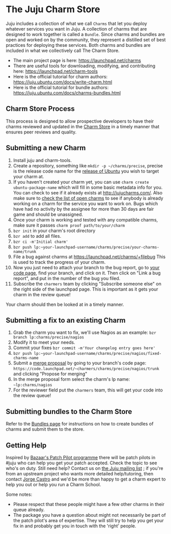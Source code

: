 # The Juju Charm Store

Juju includes a collection of what we call `Charms` that let you deploy whatever
services you want in Juju. A collection of charms that are designed to work
together is called a `Bundle`. Since charms and bundles are open and worked on
by the community, they represent a distilled set of best practices for deploying
these services. Both charms and bundles are included in what we collectively
call The Charm Store.

  - The main project page is here: <https://launchpad.net/charms>
  - There are useful tools for downloading, modifying, and contributing here: <https://launchpad.net/charm-tools>
  - Here is the official tutorial for charm authors: <https://juju.ubuntu.com/docs/write-charm.html>
  - Here is the official tutorial for bundle authors: <https://juju.ubuntu.com/docs/charms-bundles.html>

## Charm Store Process

This process is designed to allow prospective developers to have their charms
reviewed and updated in the [Charm Store](http://jujucharms.com) in a timely
manner that ensures peer reviews and quality.

## Submitting a new Charm

  1. Install juju and charm-tools.
  2. Create a repository, something like `mkdir -p ~/charms/precise`, precise is the release code name for the [release of Ubuntu](http://releases.ubuntu.com) you wish to target your charm at.
  3. If you haven't created your charm yet, you can use `charm create ubuntu-package-name` which will fill in some basic metadata info for you. You can check to see if it already exists at <http://jujucharms.com/>. Also make sure to [check the list of open charms](http://goo.gl/mvtPh) to see if anybody is already working on a charm for the service you want to work on. Bugs which have had no activity by the assignee for more than 30 days are fair game and should be unassigned.
  4. Once your charm is working and tested with any compatible charms, make sure it passes `charm proof path/to/your/charm`
  5. `bzr init` in your charm's root directory
  6. `bzr add` to add all files.
  7. `bzr ci -m'Initial charm'`
  8. `bzr push lp:~your-launchpad-username/charms/precise/your-charms-name/trunk`
  9. File a bug against charms at <https://launchpad.net/charms/+filebug> This is used to track the progress of your charm.
  10. Now you just need to attach your branch to the bug report, go to [your code page](https://code.launchpad.net/people/+me), find your branch, and click on it. Then click on "Link a bug report", and put in the number of the bug you filed.
  11. Subscribe the `charmers` team by clicking "Subscribe someone else" on the right side of the launchpad page. This is important as it gets your charm in the review queue!

Your charm should then be looked at in a timely manner.

## Submitting a fix to an existing Charm

  1. Grab the charm you want to fix, we'll use Nagios as an example: `bzr branch lp:charms/precise/nagios`
  2. Modify it to meet your needs.
  3. Commit your fixes `bzr commit -m'Your changelog entry goes here'`
  4. `bzr push lp:~your-launchpad-username/charms/precise/nagios/fixed-charms-name`
  5. Submit a [merge proposal](https://help.launchpad.net/BranchMergeProposals) by going to your branch's code page: `https://code.launchpad.net/~charmers/charms/precise/nagios/trunk` and clicking "Propose for merging"
  6. In the merge proposal form select the charm's lp name: `~lp:charms/nagios`
  7. For the reviewer field put the `charmers` team, this will get your code into the review queue!

## Submitting bundles to the Charm Store

Refer to the [Bundles page](charms-bundles.html) for instructions on how to
create bundles of charms and submit them to the store.

## Getting Help

Inspired by [Bazaar's Patch Pilot
programme](http://wiki.bazaar.canonical.com/PatchPilot) there will be patch
pilots in #juju who can help you get your patch accepted. Check the topic to see
who's on duty. Still need help? Contact us on [the Juju mailing
list](https://lists.ubuntu.com/mailman/listinfo/juju) ; if you're from an
upstream project who wants more detailed help/tutoring, then contact [Jorge
Castro](http://launchpad.net/~jorge) and we'd be more than happy to get a charm
expert to help you out or help you run a Charm School.

Some notes:

  - Please respect that these people might have a few other charms in their queue already.
  - The package you have a question about might not necessarily be part of the patch pilot's area of expertise. They will still try to help you get your fix in and probably get you in touch with the 'right' people.
